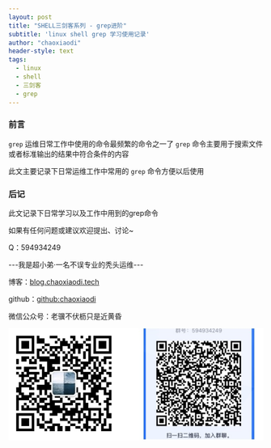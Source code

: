 ```yaml
---
layout: post
title: "SHELL三剑客系列 - grep进阶"
subtitle: 'linux shell grep 学习使用记录'
author: "chaoxiaodi"
header-style: text
tags:
  - linux
  - shell
  - 三剑客
  - grep
---
```


### 前言

`grep` 运维日常工作中使用的命令最频繁的命令之一了
`grep` 命令主要用于搜索文件或者标准输出的结果中符合条件的内容

此文主要记录下日常运维工作中常用的 `grep` 命令方便以后使用

 
    

### 后记
此文记录下日常学习以及工作中用到的grep命令
    
如果有任何问题或建议欢迎提出、讨论~

Q：594934249



---我是超小弟·一名不误专业的秃头运维---

博客：[blog.chaoxiaodi.tech](https://blog.chaoxiaodi.tech)

github：[github:chaoxiaodi](https://github.com/chaoxiaodi)

微信公众号：老骥不伏枥只是近黄昏

![](/img/erweima.jpg)


